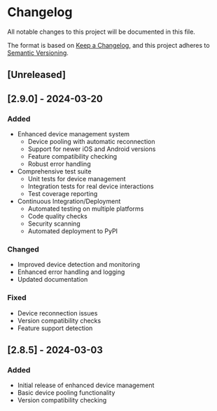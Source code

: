 # Changelog

All notable changes to this project will be documented in this file.

The format is based on [Keep a Changelog](https://keepachangelog.com/en/1.0.0/),
and this project adheres to [Semantic Versioning](https://semver.org/spec/v2.0.0.html).

## [Unreleased]

## [2.9.0] - 2024-03-20

### Added
- Enhanced device management system
  - Device pooling with automatic reconnection
  - Support for newer iOS and Android versions
  - Feature compatibility checking
  - Robust error handling
- Comprehensive test suite
  - Unit tests for device management
  - Integration tests for real device interactions
  - Test coverage reporting
- Continuous Integration/Deployment
  - Automated testing on multiple platforms
  - Code quality checks
  - Security scanning
  - Automated deployment to PyPI

### Changed
- Improved device detection and monitoring
- Enhanced error handling and logging
- Updated documentation

### Fixed
- Device reconnection issues
- Version compatibility checks
- Feature support detection

## [2.8.5] - 2024-03-03

### Added
- Initial release of enhanced device management
- Basic device pooling functionality
- Version compatibility checking 
